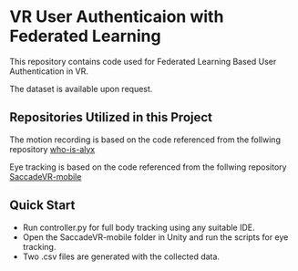 # VR User Authenticaion with Federated Learning

This repository contains code used for Federated Learning Based User Authentication in VR. 

The dataset is available upon request. 

## Repositories Utilized in this Project

The motion recording is based on the code referenced from the follwing repository
<a href="https://github.com/cschell/who-is-alyx">who-is-alyx
</a>

Eye tracking is based on the code referenced from the follwing repository
<a href="https://github.com/MotorControlLearning/SaccadeVR-mobile">SaccadeVR-mobile
</a>

## Quick Start
* Run controller.py for full body tracking using any suitable IDE.
* Open the SaccadeVR-mobile folder in Unity and run the scripts for eye tracking.
* Two .csv files are generated with the collected data.
